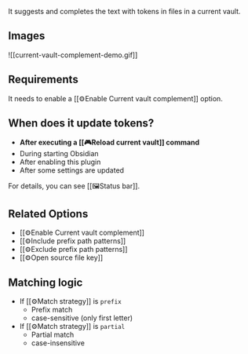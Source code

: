 It suggests and completes the text with tokens in files in a current vault.

## Images

![[current-vault-complement-demo.gif]]

## Requirements

It needs to enable a [[⚙️Enable Current vault complement]] option.

## When does it update tokens?

- **After executing a [[🎮Reload current vault]] command**
- During starting Obsidian
- After enabling this plugin
- After some settings are updated

For details, you can see [[🖼️Status bar]].

## Related Options

- [[⚙️Enable Current vault complement]]
- [[⚙️Include prefix path patterns]]
- [[⚙️Exclude prefix path patterns]]
- [[⚙️Open source file key]]

## Matching logic

- If [[⚙️Match strategy]] is `prefix`
	- Prefix match
	- case-sensitive (only first letter)
- If [[⚙️Match strategy]] is `partial`
	- Partial match
	- case-insensitive
